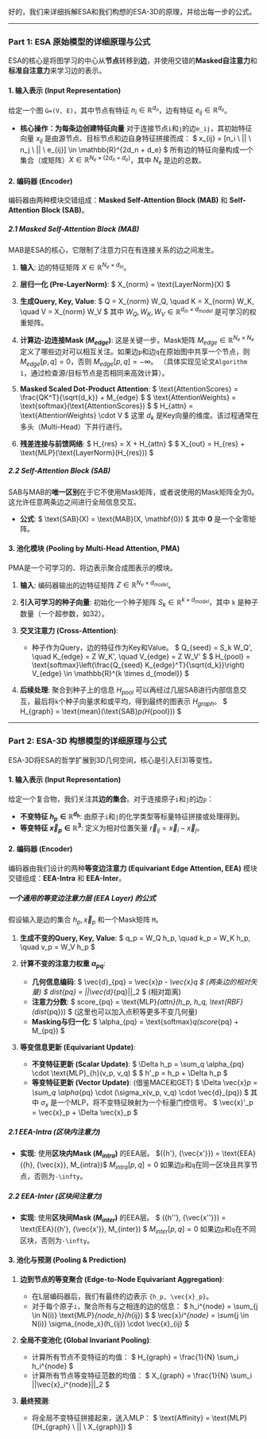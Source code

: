 好的，我们来详细拆解ESA和我们构想的ESA-3D的原理，并给出每一步的公式。

---

### **Part 1: ESA 原始模型的详细原理与公式**

ESA的核心是将图学习的中心从**节点**转移到**边**，并使用交错的**Masked自注意力**和**标准自注意力**来学习边的表示。

#### **1. 输入表示 (Input Representation)**

给定一个图 `G=(V, E)`，其中节点有特征 $n_i \in \mathbb{R}^{d_n}$，边有特征 $e_{ij} \in \mathbb{R}^{d_e}$。

* **核心操作：为每条边创建特征向量**
  对于连接节点`i`和`j`的边`e_ij`，其初始特征向量 $x_{ij}$ 是由源节点、目标节点和边自身特征拼接而成：
  $ x_{ij} = [n_i \ || \ n_j \ || \ e_{ij}] \in \mathbb{R}^{2d_n + d_e} $
  所有边的特征向量构成一个集合（或矩阵）$X \in \mathbb{R}^{N_e \times (2d_n + d_e)}$，其中 $N_e$ 是边的总数。

#### **2. 编码器 (Encoder)**

编码器由两种模块交错组成：**Masked Self-Attention Block (MAB)** 和 **Self-Attention Block (SAB)**。

##### **2.1 Masked Self-Attention Block (MAB)**

MAB是ESA的核心，它限制了注意力只在有连接关系的边之间发生。

1. **输入**: 边的特征矩阵 $X \in \mathbb{R}^{N_e \times d_{in}}$。

2. **层归一化 (Pre-LayerNorm)**:
   $ X_{norm} = \text{LayerNorm}(X) $

3. **生成Query, Key, Value**:
   $ Q = X_{norm} W_Q, \quad K = X_{norm} W_K, \quad V = X_{norm} W_V $
   其中 $W_Q, W_K, W_V \in \mathbb{R}^{d_{in} \times d_{model}}$ 是可学习的权重矩阵。

4. **计算边-边连接Mask ($M_{edge}$)**:
   这是关键一步。Mask矩阵 $M_{edge} \in \mathbb{R}^{N_e \times N_e}$ 定义了哪些边对可以相互关注。如果边`p`和边`q`在原始图中共享一个节点，则 $M_{edge}[p, q] = 0$，否则 $M_{edge}[p, q] = -\infty$。
   （具体实现见论文`Algorithm 1`，通过检查源/目标节点是否相同来高效计算）。

5. **Masked Scaled Dot-Product Attention**:
   $ \text{AttentionScores} = \frac{QK^T}{\sqrt{d_k}} + M_{edge} $
   $ \text{AttentionWeights} = \text{softmax}(\text{AttentionScores}) $
   $ H_{attn} = \text{AttentionWeights} \cdot V $
   这里 $d_k$ 是Key向量的维度。该过程通常在多头（Multi-Head）下并行进行。

6. **残差连接与前馈网络**:
   $ H_{res} = X + H_{attn} $
   $ X_{out} = H_{res} + \text{MLP}(\text{LayerNorm}(H_{res})) $

##### **2.2 Self-Attention Block (SAB)**

SAB与MAB的**唯一区别**在于它不使用Mask矩阵，或者说使用的Mask矩阵全为0。这允许任意两条边之间进行全局信息交互。

* **公式**:
  $ \text{SAB}(X) = \text{MAB}(X, \mathbf{0}) $
  其中 $\mathbf{0}$ 是一个全零矩阵。

#### **3. 池化模块 (Pooling by Multi-Head Attention, PMA)**

PMA是一个可学习的、将边表示聚合成图表示的模块。

1. **输入**: 编码器输出的边特征矩阵 $Z \in \mathbb{R}^{N_e \times d_{model}}$。
2. **引入可学习的种子向量**: 初始化一个种子矩阵 $S_k \in \mathbb{R}^{k \times d_{model}}$，其中 `k` 是种子数量（一个超参数，如32）。
3. **交叉注意力 (Cross-Attention)**:

   * 种子作为Query，边的特征作为Key和Value。
     $ Q_{seed} = S_k W_Q', \quad K_{edge} = Z W_K', \quad V_{edge} = Z W_V' $
     $ H_{pool} = \text{softmax}\left(\frac{Q_{seed} K_{edge}^T}{\sqrt{d_k}}\right) V_{edge} \in \mathbb{R}^{k \times d_{model}} $
4. **后续处理**: 聚合到种子上的信息 $H_{pool}$ 可以再经过几层SAB进行内部信息交互，最后将`k`个种子向量求和或平均，得到最终的图表示 $H_{graph}$。
   $ H_{graph} = \text{mean}(\text{SAB}*p(H*{pool})) $

---

### **Part 2: ESA-3D 构想模型的详细原理与公式**

ESA-3D将ESA的哲学扩展到3D几何空间，核心是引入E(3)等变性。

#### **1. 输入表示 (Input Representation)**

给定一个复合物，我们关注其**边的集合**。对于连接原子`i`和`j`的边`p`：

* **不变特征 $h_p \in \mathbb{R}^{d_h}$**: 由原子`i`和`j`的化学类型等标量特征拼接或处理得到。
* **等变特征 $\vec{x}_p \in \mathbb{R}^{3}$**: 定义为相对位置矢量 $\vec{r}_{ij} = \vec{x}_i - \vec{x}_j$。

#### **2. 编码器 (Encoder)**

编码器由我们设计的两种**等变边注意力 (Equivariant Edge Attention, EEA)** 模块交错组成：**EEA-Intra** 和 **EEA-Inter**。

##### **一个通用的等变边注意力层 (EEA Layer) 的公式**

假设输入是边的集合 ${h_p, \vec{x}_p}$ 和一个Mask矩阵 `M`。

1. **生成不变的Query, Key, Value**:
   $ q_p = W_Q h_p, \quad k_p = W_K h_p, \quad v_p = W_V h_p $

2. **计算不变的注意力权重 $\alpha_{pq}$**:

   * **几何信息编码**:
     $ \vec{d}_{pq} = \vec{x}*p - \vec{x}*q $ (两条边的相对矢量)
     $ dist*{pq} = ||\vec{d}*{pq}||_2 $ (相对距离)
   * **注意力分数**:
     $ score_{pq} = \text{MLP}*{attn}(h_p, h_q, \text{RBF}(dist*{pq})) $ (这里也可以加入点积等更多不变几何量)
   * **Masking与归一化**:
     $ \alpha_{pq} = \text{softmax}*q(score*{pq} + M_{pq}) $

3. **等变信息更新 (Equivariant Update)**:

   * **不变特征更新 (Scalar Update)**:
     $ \Delta h_p = \sum_q \alpha_{pq} \cdot \text{MLP}_{h}(v_p, v_q) $
     $ h'_p = h_p + \Delta h_p $
   * **等变特征更新 (Vector Update)**: (借鉴MACE和GET)
     $ \Delta \vec{x}*p = \sum_q \alpha*{pq} \cdot (\sigma_x(v_p, v_q) \cdot \vec{d}_{pq}) $
     其中 $\sigma_x$ 是一个MLP，将不变特征映射为一个标量门控信号。
     $ \vec{x}'_p = \vec{x}_p + \Delta \vec{x}_p $

##### **2.1 EEA-Intra (区块内注意力)**

* **实现**: 使用**区块内Mask ($M_{intra}$)** 的EEA层。
  $({h'}, {\vec{x'}}) = \text{EEA}({h}, {\vec{x}}, M_{intra})$
  $M_{intra}[p, q] = 0$ 如果边`p`和`q`在同一区块且共享节点，否则为`-\infty`。

##### **2.2 EEA-Inter (区块间注意力)**

* **实现**: 使用**区块间Mask ($M_{inter}$)** 的EEA层。
  $ ({h''}, {\vec{x''}}) = \text{EEA}({h'}, {\vec{x'}}, M_{inter}) $
  $M_{inter}[p, q] = 0$ 如果边`p`和`q`在不同区块，否则为`-\infty`。

#### **3. 池化与预测 (Pooling & Prediction)**

1. **边到节点的等变聚合 (Edge-to-Node Equivariant Aggregation)**:

   * 在L层编码器后，我们有最终的边表示 `{h_p, \vec{x}_p}`。
   * 对于每个原子`i`，聚合所有与之相连的边的信息：
     $ h_i^{node} = \sum_{j \in N(i)} \text{MLP}*{node_h}(h*{ij}) $
     $ \vec{x}*i^{node} = \sum*{j \in N(i)} \sigma_{node_x}(h_{ij}) \cdot \vec{x}_{ij} $

2. **全局不变池化 (Global Invariant Pooling)**:

   * 计算所有节点不变特征的均值：
     $ H_{graph} = \frac{1}{N} \sum_i h_i^{node} $
   * 计算所有节点等变特征范数的均值：
     $ X_{graph} = \frac{1}{N} \sum_i ||\vec{x}_i^{node}||_2 $

3. **最终预测**:

   * 将全局不变特征拼接起来，送入MLP：
     $ \text{Affinity} = \text{MLP}([H_{graph} \ || \ X_{graph}]) $


